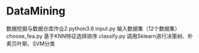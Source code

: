 # DataMining
数据挖掘与数据仓库作业2
python3.6
input.py 输入数据集（12个数据集）
choose_fea.py 基于KNN特征选择排序
classify.py 调用Sklearn进行决策树、朴素贝叶斯、SVM分类

